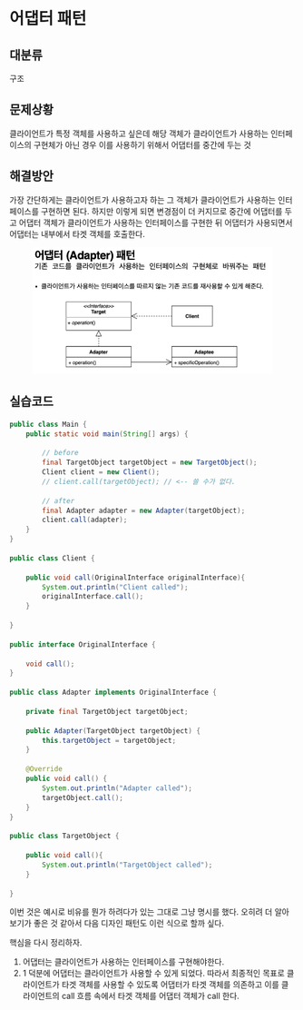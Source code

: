 # 어댑터 패턴

## 대분류

구조



## 문제상황

클라이언트가 특정 객체를 사용하고 싶은데 해당 객체가 클라이언트가 사용하는 인터페이스의 구현체가 아닌 경우 이를 사용하기 위해서 어댑터를 중간에 두는 것



## 해결방안

가장 간단하게는 클라이언트가 사용하고자 하는 그 객체가 클라이언트가 사용하는 인터페이스를 구현하면 된다. 하지만 이렇게 되면 변경점이 더 커지므로 중간에 어댑터를 두고 어댑터 객체가 클라이언트가 사용하는 인터페이스를 구현한 뒤 어댑터가 사용되면서 어댑터는 내부에서 타겟 객체를 호출한다.

<figure><img src="../../../.gitbook/assets/image (10) (1) (2).png" alt=""><figcaption></figcaption></figure>



## 실습코드

```java
public class Main {
    public static void main(String[] args) {

        // before
        final TargetObject targetObject = new TargetObject();
        Client client = new Client();
        // client.call(targetObject); // <-- 쓸 수가 없다.

        // after
        final Adapter adapter = new Adapter(targetObject);
        client.call(adapter);
    }
}

public class Client {

    public void call(OriginalInterface originalInterface){
        System.out.println("Client called");
        originalInterface.call();
    }

}

public interface OriginalInterface {

    void call();
}

public class Adapter implements OriginalInterface {

    private final TargetObject targetObject;

    public Adapter(TargetObject targetObject) {
        this.targetObject = targetObject;
    }

    @Override
    public void call() {
        System.out.println("Adapter called");
        targetObject.call();
    }
}

public class TargetObject {

    public void call(){
        System.out.println("TargetObject called");
    }

}
```

이번 것은 예시로 비유를 뭔가 하려다가 있는 그대로 그냥 명시를 했다. 오히려 더 알아보기가 좋은 것 같아서 다음 디자인 패턴도 이런 식으로 할까 싶다.

핵심을 다시 정리하자.

1. 어댑터는 클라이언트가 사용하는 인터페이스를 구현해야한다.
2. 1 덕분에 어댑터는 클라이언트가 사용할 수 있게 되었다. 따라서 최종적인 목표로 클라이언트가 타겟 객체를 사용할 수 있도록 어댑터가 타겟 객체를 의존하고 이를 클라이언트의 call 흐름 속에서 타겟 객체를 어댑터 객체가 call 한다.
